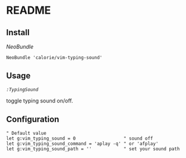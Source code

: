 # README

## Install

*NeoBundle*

```
NeoBundle 'calorie/vim-typing-sound'
```

## Usage

*`:TypingSound`*

toggle typing sound on/off.

## Configuration

```
" Default value
let g:vim_typing_sound = 0                  " sound off
let g:vim_typing_sound_command = 'aplay -q' " or 'afplay'
let g:vim_typing_sound_path = ''            " set your sound path
```

